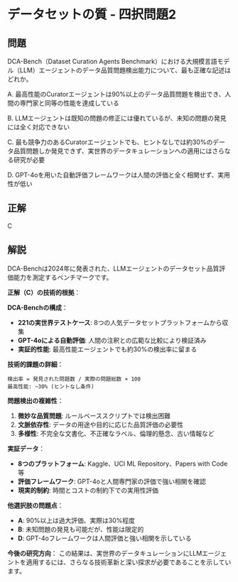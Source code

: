 # データセットの質 - 四択問題2

## 問題
DCA-Bench（Dataset Curation Agents Benchmark）における大規模言語モデル（LLM）エージェントのデータ品質問題検出能力について、最も正確な記述はどれか。

A. 最高性能のCuratorエージェントは90%以上のデータ品質問題を検出でき、人間の専門家と同等の性能を達成している

B. LLMエージェントは既知の問題の修正には優れているが、未知の問題の発見には全く対応できない

C. 最も競争力のあるCuratorエージェントでも、ヒントなしでは約30%のデータ品質問題しか発見できず、実世界のデータキュレーションへの適用にはさらなる研究が必要

D. GPT-4oを用いた自動評価フレームワークは人間の評価と全く相関せず、実用性が低い

## 正解
C

## 解説
DCA-Benchは2024年に発表された、LLMエージェントのデータセット品質評価能力を測定するベンチマークです。

**正解（C）の技術的根拠**：

**DCA-Benchの構成**：
- **221の実世界テストケース**: 8つの人気データセットプラットフォームから収集
- **GPT-4oによる自動評価**: 人間の注釈との広範な比較により検証済み
- **実証的性能**: 最高性能エージェントでも約30%の検出率に留まる

**技術的課題の詳細**：
```
検出率 = 発見された問題数 / 実際の問題総数 × 100
最高性能: ~30% (ヒントなし条件)
```

**問題検出の複雑性**：
1. **微妙な品質問題**: ルールベーススクリプトでは検出困難
2. **文脈依存性**: データの用途や目的に応じた品質評価の必要性
3. **多様性**: 不完全な文書化、不正確なラベル、倫理的懸念、古い情報など

**実証データ**：
- **8つのプラットフォーム**: Kaggle、UCI ML Repository、Papers with Code等
- **評価フレームワーク**: GPT-4oと人間専門家の評価で強い相関を確認
- **現実的制約**: 時間とコストの制約下での実用性評価

**他選択肢の問題点**：
- **A**: 90%以上は過大評価、実際は30%程度
- **B**: 未知問題の発見も可能だが、性能は限定的
- **D**: GPT-4oフレームワークは人間評価と強い相関を示している

**今後の研究方向**：
この結果は、実世界のデータキュレーションにLLMエージェントを適用するには、さらなる技術革新と深い探求が必要であることを示しています。 